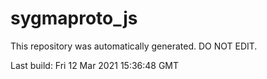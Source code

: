 # sygmaproto_js
This repository was automatically generated. DO NOT EDIT. 

Last build: Fri 12 Mar 2021 15:36:48 GMT
